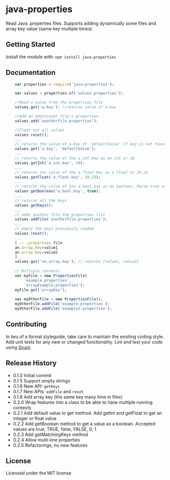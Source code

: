 # java-properties

Read Java .properties files. Supports adding dynamically some files and array key value (same key multiple times)

## Getting Started
Install the module with: `npm install java-properties`

## Documentation
```javascript
    var properties = require('java-properties');

    var values = properties.of('values.properties');

    //Read a value from the properties file
    values.get('a.key'); //returns value of a.key

    //Add an additional file's properties
    values.add('anotherfile.properties');

    //Clear out all values
    values.reset();
    ...
    // returns the value of a.key of 'defaultValue' if key is not found
    values.get('a.key', 'defaultValue');
    ...
    // returns the value of the a.int.key as an int or 18
    values.getInt('a.int.key', 18);
    ...
    // returns the value of the a.float.key as a float or 18.23
    values.getFloat('a.float.key', 18.23);
    ...
    // returns the value of the a.bool.key as an boolean. Parse true or false with any case or 0 or 1
    values.getBoolean('a.bool.key', true);
    ...
    // returns all the keys
    values.getKeys();
    ...
    // adds another file the properties list
    values.addFile('anotherFile.properties');
    ...
    // empty the keys previously loaded
    values.reset();
    ...
    [ -- .properties file
    an.array.key=value1
    an.array.key=value2
    ]
    values.get('an.array.key'); // returns [value1, value2]
    
    // Multiple contexts
    var myFile = new PropertiesFile(
        'example.properties',
        'arrayExample.properties');
    myFile.get('arrayKey');
    
    var myOtherFile = new PropertiesFile();
    myOtherFile.addFile('example.properties');
    myOtherFile.addFile('example2.properties');
```
## Contributing
In lieu of a formal styleguide, take care to maintain the existing coding style. Add unit tests for any new or changed functionality. Lint and test your code using [Grunt](http://gruntjs.com/).

## Release History

* 0.1.0 Initial commit
* 0.1.5 Support empty strings
* 0.1.6 New API: `getKeys`
* 0.1.7 New APIs: `addFile` and `reset`
* 0.1.8 Add array key (the same key many time in files)
* 0.2.0 Wrap features into a class to be able to have multiple running contexts
* 0.2.1 Add default value to get method. Add getInt and getFloat to get an integer or float value
* 0.2.2 Add getBoolean method to get a value as a boolean. Accepted values are true, TRUE, false, FALSE, 0, 1
* 0.2.3 Add getMatchingKeys method
* 0.2.4 Allow multi-line properties
* 0.2.5 Refactorings, no new features

## License
Licensed under the MIT license.
